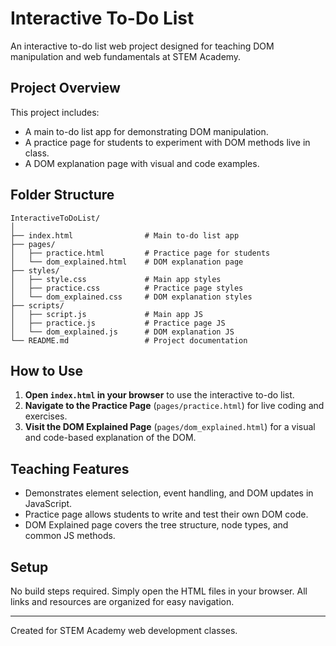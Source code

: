 
# Interactive To-Do List

An interactive to-do list web project designed for teaching DOM manipulation and web fundamentals at STEM Academy.

## Project Overview

This project includes:
- A main to-do list app for demonstrating DOM manipulation.
- A practice page for students to experiment with DOM methods live in class.
- A DOM explanation page with visual and code examples.

## Folder Structure

```
InteractiveToDoList/
│
├── index.html                # Main to-do list app
├── pages/
│   ├── practice.html         # Practice page for students
│   └── dom_explained.html    # DOM explanation page
├── styles/
│   ├── style.css             # Main app styles
│   ├── practice.css          # Practice page styles
│   └── dom_explained.css     # DOM explanation styles
├── scripts/
│   ├── script.js             # Main app JS
│   ├── practice.js           # Practice page JS
│   └── dom_explained.js      # DOM explanation JS
└── README.md                 # Project documentation
```

## How to Use

1. **Open `index.html` in your browser** to use the interactive to-do list.
2. **Navigate to the Practice Page** (`pages/practice.html`) for live coding and exercises.
3. **Visit the DOM Explained Page** (`pages/dom_explained.html`) for a visual and code-based explanation of the DOM.

## Teaching Features

- Demonstrates element selection, event handling, and DOM updates in JavaScript.
- Practice page allows students to write and test their own DOM code.
- DOM Explained page covers the tree structure, node types, and common JS methods.

## Setup

No build steps required. Simply open the HTML files in your browser. All links and resources are organized for easy navigation.

---
Created for STEM Academy web development classes.
